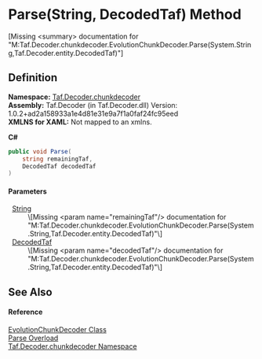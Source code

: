 # Parse(String, DecodedTaf) Method


\[Missing &lt;summary&gt; documentation for "M:Taf.Decoder.chunkdecoder.EvolutionChunkDecoder.Parse(System.String,Taf.Decoder.entity.DecodedTaf)"\]



## Definition
**Namespace:** <a href="N_Taf_Decoder_chunkdecoder.md">Taf.Decoder.chunkdecoder</a>  
**Assembly:** Taf.Decoder (in Taf.Decoder.dll) Version: 1.0.2+ad2a158933a1e4d81e31e9a7f1a0faf24fc95eed  
**XMLNS for XAML:** Not mapped to an xmlns.

**C#**
``` C#
public void Parse(
	string remainingTaf,
	DecodedTaf decodedTaf
)
```



#### Parameters
<dl><dt>  <a href="https://learn.microsoft.com/dotnet/api/system.string" target="_blank" rel="noopener noreferrer">String</a></dt><dd>\[Missing &lt;param name="remainingTaf"/&gt; documentation for "M:Taf.Decoder.chunkdecoder.EvolutionChunkDecoder.Parse(System.String,Taf.Decoder.entity.DecodedTaf)"\]</dd><dt>  <a href="T_Taf_Decoder_entity_DecodedTaf.md">DecodedTaf</a></dt><dd>\[Missing &lt;param name="decodedTaf"/&gt; documentation for "M:Taf.Decoder.chunkdecoder.EvolutionChunkDecoder.Parse(System.String,Taf.Decoder.entity.DecodedTaf)"\]</dd></dl>

## See Also


#### Reference
<a href="T_Taf_Decoder_chunkdecoder_EvolutionChunkDecoder.md">EvolutionChunkDecoder Class</a>  
<a href="Overload_Taf_Decoder_chunkdecoder_EvolutionChunkDecoder_Parse.md">Parse Overload</a>  
<a href="N_Taf_Decoder_chunkdecoder.md">Taf.Decoder.chunkdecoder Namespace</a>  
